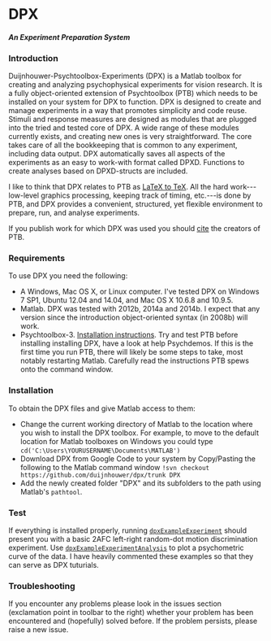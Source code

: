 # DPX 
#### _An Experiment Preparation System_

### Introduction

Duijnhouwer-Psychtoolbox-Experiments (DPX) is a Matlab toolbox for creating and analyzing psychophysical experiments for vision research. It is a fully object-oriented extension of Psychtoolbox (PTB) which needs to be installed on your system for DPX to function. DPX is designed to create and manage experiments in a way that promotes simplicity and code reuse. Stimuli and response measures are designed as modules that are plugged into the tried and tested core of DPX. A wide range of these modules currently exists, and creating new ones is very straightforward. The core takes care of all the bookkeeping that is common to any experiment, including data output. DPX automatically saves all aspects of the experiments as an easy to work-with format called DPXD. Functions to create analyses based on DPXD-structs are included. 

I like to think that DPX relates to PTB as [LaTeX to TeX](http://www.haverford.edu/mathematics/resources/LaTeX_vs_TeX.php). All the hard work---low-level graphics processing, keeping track of timing, etc.---is done by PTB, and DPX provides a convenient, structured, yet flexible environment to prepare, run, and analyse experiments.

If you publish work for which DPX was used you should [cite](http://psychtoolbox.org/credits) the creators of PTB.

### Requirements

To use DPX you need the following:

 * A Windows, Mac OS X, or Linux computer. I've tested DPX on Windows 7 SP1, Ubuntu 12.04 and 14.04, and Mac OS X 10.6.8 and 10.9.5.
 * Matlab. DPX was tested with 2012b, 2014a and 2014b. I expect that any version since the introduction object-oriented syntax (in 2008b) will work.
 * Psychtoolbox-3. [Installation instructions](http://psychtoolbox.org/PsychtoolboxDownload). Try and test PTB before installing installing DPX, have a look at help Psychdemos. If this is the first time you run PTB, there will likely be some steps to take, most notably restarting Matlab. Carefully read the instructions PTB spews onto the command window.

### Installation

To obtain the DPX files and give Matlab access to them:

* Change the current working directory of Matlab to the location where you wish to install the DPX toolbox. For example, to move to the default location for Matlab toolboxes on Windows you could type
  `cd('C:\Users\YOURUSERNAME\Documents\MATLAB')`
* Download DPX from Google Code to your system by Copy/Pasting the following to the Matlab command window
  `!svn checkout https://github.com/duijnhouwer/dpx/trunk DPX`
* Add the newly created folder "DPX" and its subfolders to the path using Matlab's `pathtool`.

### Test

If everything is installed properly, running [`dpxExampleExperiment`](https://github.com/duijnhouwer/dpx/blob/master/dpxExperiments/Examples/dpxExampleExperiment.m) should present you with a basic 2AFC left-right random-dot motion discrimination experiment. Use [`dpxExampleExperimentAnalysis`](https://github.com/duijnhouwer/dpx/blob/master/dpxExperiments/Examples/dpxExampleExperimentAnalysis.m) to plot a psychometric curve of the data. I have heavily commented these examples so that they can serve as DPX tuturials.

### Troubleshooting

If you encounter any problems please look in the issues section (exclamation point in toolbar to the right) whether your problem has been encountered and (hopefully) solved before. If the problem persists, please raise a new issue.
